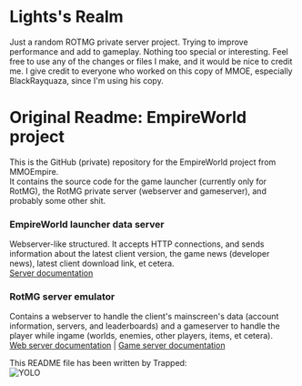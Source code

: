 # Lights's Realm #
Just a random ROTMG private server project. Trying to improve performance and add to gameplay. Nothing too special or interesting. Feel free to use any of the changes or files I make, and it would be nice to credit me. I give credit to everyone who worked on this copy of MMOE, especially BlackRayquaza, since I'm using his copy.



# Original Readme: EmpireWorld project #
This is the GitHub (private) repository for the EmpireWorld project from MMOEmpire.  
It contains the source code for the game launcher (currently only for RotMG), the RotMG private server (webserver and gameserver), and probably some other shit.  
  
### EmpireWorld launcher data server ###
Webserver-like structured. It accepts HTTP connections, and sends information about the latest client version, the game news (developer news), latest client download link, et cetera.  
[Server documentation]("EmpireWorld%20data%20server/readme.md")
### RotMG server emulator ###
Contains a webserver to handle the client's mainscreen's data (account information, servers, and leaderboards) and a gameserver to handle the player while ingame (worlds, enemies, other players, items, et cetera).  
[Web server documentation]("server/readme.md") | [Game server documentation]("wServer/readme.md")  
  
This README file has been written by Trapped:  
![YOLO](http://www.gravatar.com/avatar/ee82ca9751539ba2dc65d4a8d9081378.png)

